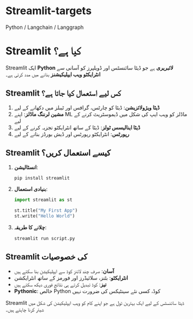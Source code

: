 # Streamlit-targets
 Python / Langchain / Langgraph

 # Streamlit کیا ہے؟

Streamlit ایک **Python لائبریری** ہے جو ڈیٹا سائنسٹس اور ڈویلپرز کو آسانی سے **انٹرایکٹو ویب ایپلیکیشنز** بنانے میں مدد کرتی ہے۔

## Streamlit کس لیے استعمال کیا جاتا ہے؟

1. **ڈیٹا ویژولائزیشن**: ڈیٹا کو چارٹس، گرافس اور ٹیبلز میں دکھانے کے لیے
2. **مشین لرننگ ماڈلز**: اپنے ML ماڈلز کو ویب ایپ کی شکل میں ڈیموسٹریٹ کرنے کے لیے
3. **ڈیٹا اینالیسس ٹولز**: ڈیٹا کے ساتھ انٹرایکٹو تجزیہ کرنے کے لیے
4. **رپورٹس**: انٹرایکٹو رپورٹس اور ڈیش بورڈز بنانے کے لیے

## Streamlit کیسے استعمال کریں؟

1. **انسٹالیشن**:
   ```bash
   pip install streamlit
   ```

2. **بنیادی استعمال**:
   ```python
   import streamlit as st

   st.title("My First App")
   st.write("Hello World")
   ```

3. **چلانے کا طریقہ**:
   ```bash
   streamlit run script.py
   ```

## Streamlit کی خصوصیات

- **آسان**: صرف چند لائنز کوڈ سے ایپلیکیشن بنا سکتے ہیں
- **انٹرایکٹو**: بٹنز، سلائیڈرز اور فورمز کے ساتھ انٹرایکشن
- **تیز**: کوڈ تبدیل کرتے ہی نتائج فوری دیکھ سکتے ہیں
- **Pythonic**: خالص Python کوڈ، کسی نئے سینٹیکس کی ضرورت نہیں

Streamlit ڈیٹا سائنسٹس کے لیے ایک بہترین ٹول ہے جو اپنے کام کو ویب ایپلیکیشن کی شکل میں شیئر کرنا چاہتے ہیں۔

